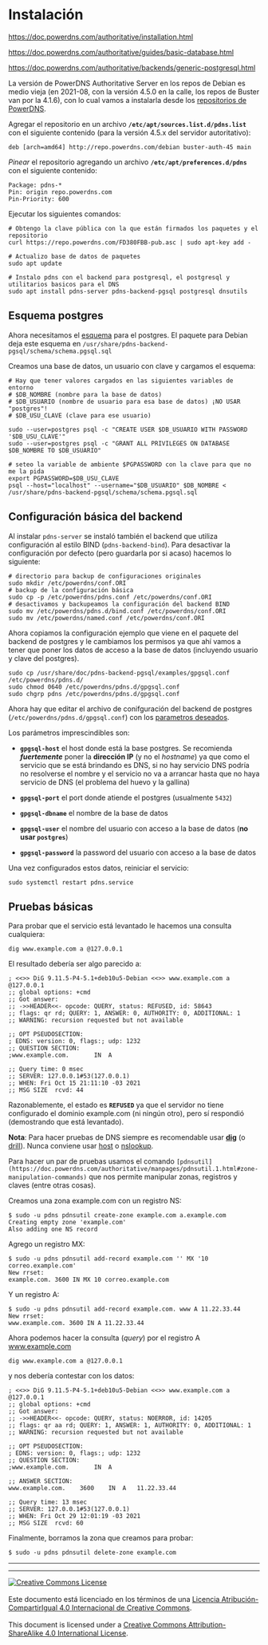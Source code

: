 # Instalación

https://doc.powerdns.com/authoritative/installation.html

https://doc.powerdns.com/authoritative/guides/basic-database.html

https://doc.powerdns.com/authoritative/backends/generic-postgresql.html

La versión de PowerDNS Authoritative Server en los repos de Debian es medio
vieja (en 2021-08, con la versión 4.5.0 en la calle, los repos de Buster van por
la 4.1.6), con lo cual vamos a instalarla desde los
[repositorios de PowerDNS](https://repo.powerdns.com/).

Agregar el repositorio en un archivo **`/etc/apt/sources.list.d/pdns.list`** con
el siguiente contenido (para la versión 4.5.x del servidor autoritativo):
```
deb [arch=amd64] http://repo.powerdns.com/debian buster-auth-45 main
```

_Pinear_ el repositorio agregando un archivo **`/etc/apt/preferences.d/pdns`**
con el siguiente contenido:
```
Package: pdns-*
Pin: origin repo.powerdns.com
Pin-Priority: 600
```

Ejecutar los siguientes comandos:

```
# Obtengo la clave pública con la que están firmados los paquetes y el repositorio
curl https://repo.powerdns.com/FD380FBB-pub.asc | sudo apt-key add -

# Actualizo base de datos de paquetes
sudo apt update

# Instalo pdns con el backend para postgresql, el postgresql y utilitarios basicos para el DNS
sudo apt install pdns-server pdns-backend-pgsql postgresql dnsutils
```

## Esquema postgres
Ahora necesitamos el
[esquema](https://doc.powerdns.com/authoritative/backends/generic-postgresql.html#default-schema)
para el postgres. El paquete para Debian deja este esquema en
`/usr/share/pdns-backend-pgsql/schema/schema.pgsql.sql`

Creamos una base de datos, un usuario con clave y cargamos el esquema:

```
# Hay que tener valores cargados en las siguientes variables de entorno
# $DB_NOMBRE (nombre para la base de datos)
# $DB_USUARIO (nombre de usuario para esa base de datos) ¡NO USAR "postgres"!
# $DB_USU_CLAVE (clave para ese usuario)

sudo --user=postgres psql -c "CREATE USER $DB_USUARIO WITH PASSWORD '$DB_USU_CLAVE'"
sudo --user=postgres psql -c "GRANT ALL PRIVILEGES ON DATABASE $DB_NOMBRE TO $DB_USUARIO"

# seteo la variable de ambiente $PGPASSWORD con la clave para que no me la pida
export PGPASSWORD=$DB_USU_CLAVE
psql --host="localhost" --username="$DB_USUARIO" $DB_NOMBRE < /usr/share/pdns-backend-pgsql/schema/schema.pgsql.sql
```

## Configuración básica del backend
Al instalar `pdns-server` se instaló también el backend que utiliza
configuración al estilo BIND (`pdns-backend-bind`). Para desactivar la
configuración por defecto (pero guardarla por si acaso) hacemos lo siguiente:
```
# directorio para backup de configuraciones originales
sudo mkdir /etc/powerdns/conf.ORI
# backup de la configuración básica
sudo cp -p /etc/powerdns/pdns.conf /etc/powerdns/conf.ORI
# desactivamos y backupeamos la configuración del backend BIND
sudo mv /etc/powerdns/pdns.d/bind.conf /etc/powerdns/conf.ORI
sudo mv /etc/powerdns/named.conf /etc/powerdns/conf.ORI
```

Ahora copiamos la configuración ejemplo que viene en el paquete del backend de
postgres y le cambiamos los permisos ya que ahí vamos a tener que poner los
datos de acceso a la base de datos (incluyendo usuario y clave del postgres).
```
sudo cp /usr/share/doc/pdns-backend-pgsql/examples/gpgsql.conf /etc/powerdns/pdns.d/
sudo chmod 0640 /etc/powerdns/pdns.d/gpgsql.conf
sudo chgrp pdns /etc/powerdns/pdns.d/gpgsql.conf
```

Ahora hay que editar el archivo de conifguración del backend de postgres 
(`/etc/powerdns/pdns.d/gpgsql.conf`) con los [parametros 
deseados](https://doc.powerdns.com/authoritative/backends/generic-postgresql.html).

Los parámetros imprescindibles son:

* **`gpgsql-host`** el host donde está la base postgres. Se recomienda 
**_fuertemente_** poner la **dirección IP** (y no el _hostname_) ya que como el
servicio que se está brindando es DNS, si no hay servicio DNS podría no 
resolverse el nombre y el servicio no va a arrancar hasta que no haya 
servicio de DNS (el problema del huevo y la gallina)

* **`gpgsql-port`** el port donde atiende el postgres (usualmente `5432`)

* **`gpgsql-dbname`** el nombre de la base de datos

* **`gpgsql-user`** el nombre del usuario con acceso a la base de datos
(**no usar `postgres`**)

* **`gpgsql-password`** la password del usuario con acceso a la base de datos

Una vez configurados estos datos, reiniciar el servicio:
```
sudo systemctl restart pdns.service
```

## Pruebas básicas

Para probar que el servicio está levantado le hacemos una consulta cualquiera:
```
dig www.example.com a @127.0.0.1
```

El resultado debería ser algo parecido a:
```
; <<>> DiG 9.11.5-P4-5.1+deb10u5-Debian <<>> www.example.com a @127.0.0.1
;; global options: +cmd
;; Got answer:
;; ->>HEADER<<- opcode: QUERY, status: REFUSED, id: 58643
;; flags: qr rd; QUERY: 1, ANSWER: 0, AUTHORITY: 0, ADDITIONAL: 1
;; WARNING: recursion requested but not available

;; OPT PSEUDOSECTION:
; EDNS: version: 0, flags:; udp: 1232
;; QUESTION SECTION:
;www.example.com.		IN	A

;; Query time: 0 msec
;; SERVER: 127.0.0.1#53(127.0.0.1)
;; WHEN: Fri Oct 15 21:11:10 -03 2021
;; MSG SIZE  rcvd: 44

```
Razonablemente, el estado es **`REFUSED`** ya que el servidor no tiene
configurado el dominio example.com (ni ningún otro), pero sí respondió 
(demostrando que está levantado).

**Nota**: Para hacer pruebas de DNS siempre es recomendable usar 
**[dig](https://manpages.debian.org/bullseye/bind9-dnsutils/dig.1.en.html)** 
(o [drill](https://manpages.debian.org/bullseye/ldnsutils/drill.1.en.html)). 
Nunca conviene usar 
[host](https://manpages.debian.org/bullseye/bind9-host/host.1.en.html) o 
[nslookup](https://manpages.debian.org/bullseye/bind9-dnsutils/nslookup.1.en.html).

Para hacer un par de pruebas usamos el comando 
`[pdnsutil](https://doc.powerdns.com/authoritative/manpages/pdnsutil.1.html#zone-manipulation-commands)`
que nos permite manipular zonas, registros y claves (entre otras cosas).

Creamos una zona example.com con un registro NS:
```
$ sudo -u pdns pdnsutil create-zone example.com a.example.com
Creating empty zone 'example.com'
Also adding one NS record
```
Agrego un registro MX:
```
$ sudo -u pdns pdnsutil add-record example.com '' MX '10 correo.example.com'
New rrset:
example.com. 3600 IN MX 10 correo.example.com
```
Y un registro A:
```
$ sudo -u pdns pdnsutil add-record example.com. www A 11.22.33.44
New rrset:
www.example.com. 3600 IN A 11.22.33.44
```

Ahora podemos hacer la consulta (_query_) por el registro A www.example.com
```
dig www.example.com a @127.0.0.1
```
y nos debería contestar con los datos:
```
; <<>> DiG 9.11.5-P4-5.1+deb10u5-Debian <<>> www.example.com a @127.0.0.1
;; global options: +cmd
;; Got answer:
;; ->>HEADER<<- opcode: QUERY, status: NOERROR, id: 14205
;; flags: qr aa rd; QUERY: 1, ANSWER: 1, AUTHORITY: 0, ADDITIONAL: 1
;; WARNING: recursion requested but not available

;; OPT PSEUDOSECTION:
; EDNS: version: 0, flags:; udp: 1232
;; QUESTION SECTION:
;www.example.com.		IN	A

;; ANSWER SECTION:
www.example.com.	3600	IN	A	11.22.33.44

;; Query time: 13 msec
;; SERVER: 127.0.0.1#53(127.0.0.1)
;; WHEN: Fri Oct 29 12:01:19 -03 2021
;; MSG SIZE  rcvd: 60
```

Finalmente, borramos la zona que creamos para probar:
```
$ sudo -u pdns pdnsutil delete-zone example.com
```


___
<!-- LICENSE -->
___
<a rel="licencia" href="http://creativecommons.org/licenses/by-sa/4.0/deed.es">
<img alt="Creative Commons License" style="border-width:0"
src="https://i.creativecommons.org/l/by-sa/4.0/88x31.png" /></a>
<br /><br />
Este documento está licenciado en los términos de una <a rel="licencia"
href="http://creativecommons.org/licenses/by-sa/4.0/deed.es">
Licencia Atribución-CompartirIgual 4.0 Internacional de Creative Commons</a>.
<br /><br />
This document is licensed under a <a rel="license" 
href="http://creativecommons.org/licenses/by-sa/4.0/deed.en">
Creative Commons Attribution-ShareAlike 4.0 International License</a>.
<!-- END --> 
